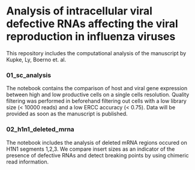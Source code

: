 # Analysis of intracellular viral defective RNAs affecting the viral reproduction in influenza viruses

This repository includes the computational analysis of the manuscript by Kupke, Ly, Boerno et. al.

### 01_sc_analysis
The notebook contains the comparison of host and viral gene expression between high and low productive cells on a single cells resolution. Quality filtering was performed in beforehand filtering out cells with a low library size (< 10000 reads) and a low ERCC accuracy (< 0.75). Data will be provided as soon as the manuscript is published.

### 02_h1n1_deleted_mrna
The notebook includes the analysis of deleted mRNA regions occured on H1N1 segments 1,2,3. 
We compare insert sizes as an indicator of the presence of defective RNAs and detect breaking points by using chimeric read information. 

